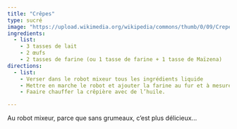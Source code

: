 ```yaml
---
title: "Crêpes"
type: sucré
image: "https://upload.wikimedia.org/wikipedia/commons/thumb/0/09/Crepes_dsc07085.jpg/1920px-Crepes_dsc07085.jpg"
ingredients:
  - list:
    - 3 tasses de lait
    - 2 œufs
    - 2 tasses de farine (ou 1 tasse de farine + 1 tasse de Maïzena)
directions:
  - list:
    - Verser dans le robot mixeur tous les ingrédients liquide
    - Mettre en marche le robot et ajouter la farine au fur et à mesure du mixage.
    - Faaire chauffer la crêpière avec de l’huile.

---
```


Au robot mixeur, parce que sans grumeaux, c’est plus
délicieux...
